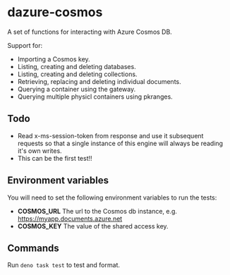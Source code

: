 # dazure-cosmos

A set of functions for interacting with Azure Cosmos DB.

Support for:

- Importing a Cosmos key.
- Listing, creating and deleting databases.
- Listing, creating and deleting collections.
- Retrieving, replacing and deleting individual documents.
- Querying a container using the gateway.
- Querying multiple physicl containers using pkranges.

## Todo

- Read x-ms-session-token from response and use it subsequent requests so that a
  single instance of this engine will always be reading it's own writes.
- This can be the first test!!

## Environment variables

You will need to set the following environment variables to run the tests:

- **COSMOS_URL** The url to the Cosmos db instance, e.g.
  https://myapp.documents.azure.net
- **COSMOS_KEY** The value of the shared access key.

## Commands

Run `deno task test` to test and format.

